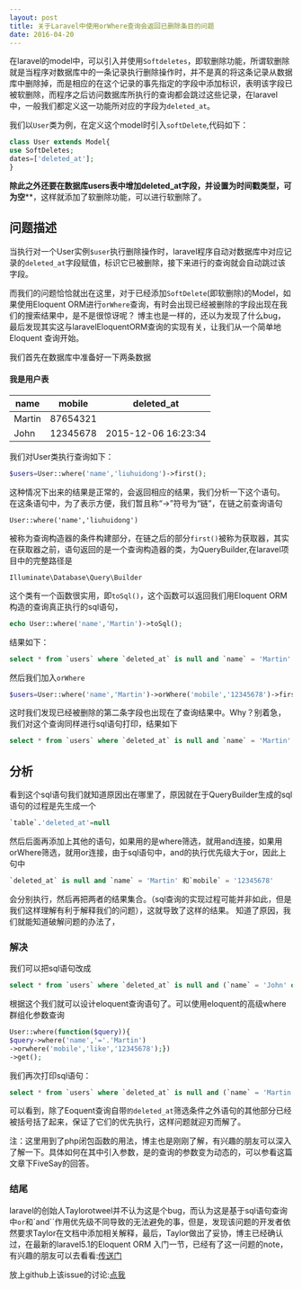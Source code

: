 ```yaml
---
layout: post
title: 关于Laravel中使用orWhere查询会返回已删除条目的问题
date: 2016-04-20
---
```

在laravel的model中，可以引入并使用`Softdeletes`，即软删除功能，所谓软删除就是当程序对数据库中的一条记录执行删除操作时，并不是真的将这条记录从数据库中删除掉，而是相应的在这个记录的事先指定的字段中添加标识，表明该字段已被软删除，而程序之后访问数据库所执行的查询都会跳过这些记录，在laravel中，一般我们都定义这一功能所对应的字段为`deleted_at`。


我们以`User`类为例，在定义这个model时引入`softDelete`,代码如下：

```php
class User extends Model{
use SoftDeletes;
dates=['deleted_at'];
}
```

**除此之外还要在数据库users表中增加deleted_at字段，并设置为时间戳类型，可为空****，这样就添加了软删除功能，可以进行软删除了。

## 问题描述

当执行对一个User实例`$user`执行删除操作时，laravel程序自动对数据库中对应记录的`deleted_at`字段赋值，标识它已被删除，接下来进行的查询就会自动跳过该字段。


而我们的问题恰恰就出在这里，对于已经添加`SoftDelete`(即软删除)的Model，如果使用Eloquent ORM进行`orWhere`查询，有时会出现已经被删除的字段出现在我们的搜索结果中，是不是很惊讶呢？
博主也是一样的，还以为发现了什么bug，最后发现其实这与laravelEloquentORM查询的实现有关，让我们从一个简单地Eloquent 查询开始。

我们首先在数据库中准备好一下两条数据

#### 我是用户表

name | mobile | deleted_at
---|---|---
Martin|87654321|	 
John|12345678|2015-12-06 16:23:34

我们对User类执行查询如下：

```php
$users=User::where('name','liuhuidong')->first();
```

这种情况下出来的结果是正常的，会返回相应的结果，我们分析一下这个语句。
在这条语句中，为了表示方便，我们暂且称“->”符号为“链”，在链之前查询语句

```
User::where('name','liuhuidong')
```

被称为查询构造器的条件构建部分，在链之后的部分`first()`被称为获取器，其实在获取器之前，语句返回的是一个查询构造器的类，为QueryBuilder,在laravel项目中的完整路径是

```
Illuminate\Database\Query\Builder
```

这个类有一个函数很实用，即`toSql()`，这个函数可以返回我们用Eloquent ORM构造的查询真正执行的sql语句，

```php
echo User::where('name','Martin')->toSql();
```

结果如下：

```sql
select * from `users` where `deleted_at` is null and `name` = 'Martin'
```

然后我们加入`orWhere`

```php
$users=User::where('name','Martin')->orWhere('mobile','12345678')->first();
```

这时我们发现已经被删除的第二条字段也出现在了查询结果中。Why？别着急，我们对这个查询同样进行sql语句打印，结果如下

```sql
select * from `users` where `deleted_at` is null and `name` = 'Martin' or `mobile` = '12345678'
```

## 分析

看到这个sql语句我们就知道原因出在哪里了，原因就在于QueryBuilder生成的sql语句的过程是先生成一个

```sql
`table`.'deleted_at'=null
```

然后后面再添加上其他的语句，如果用的是where筛选，就用and连接，如果用orWhere筛选，就用or连接，由于sql语句中，and的执行优先级大于or，因此上句中

```sql
`deleted_at` is null and `name` = 'Martin' 和`mobile` = '12345678'
```

会分别执行，然后再把两者的结果集合。（sql查询的实现过程可能并非如此，但是我们这样理解有利于解释我们的问题），这就导致了这样的结果。
知道了原因，我们就能知道破解问题的办法了，

### 解决

我们可以把sql语句改成

```sql
select * from `users` where `deleted_at` is null and (`name` = 'John' or `mobile` = '13817037826')
```

根据这个我们就可以设计eloquent查询语句了。可以使用eloquent的高级where群组化参数查询

```php
User::where(function($query)){
$query->where('name','='.'Martin')
->orwhere('mobile','like','12345678');})
->get();
```

我们再次打印sql语句：

```sql
select * from `users` where `deleted_at` is null and (`name` = 'Martin' or `mobile` ='12345678')

```
可以看到，除了Eoquent查询自带`的deleted_at`筛选条件之外语句的其他部分已经被括号括了起来，保证了它们的优先执行，这样问题就迎刃而解了。

注：这里用到了php闭包函数的用法，博主也是刚刚了解，有兴趣的朋友可以深入了解一下。具体如何在其中引入参数，是的查询的参数变为动态的，可以参看这篇文章下FiveSay的回答。

### 结尾

laravel的创始人Taylorotweel并不认为这是个bug，而认为这是基于sql语句查询中`or`和`and``作用优先级不同导致的无法避免的事，但是，发现该问题的开发者依然要求Taylor在文档中添加相关解释，最后，Taylor做出了妥协，博主已经确认过，在最新的laravel5.1的Eloquent ORM 入门一节，已经有了这一问题的note，有兴趣的朋友可以去看看:[传送门](http://www.golaravel.com/laravel/docs/5.1/eloquent/#querying-soft-deleted-models)

放上github上该issue的讨论:[点我](https://github.com/laravel/framework/issues/1945)
